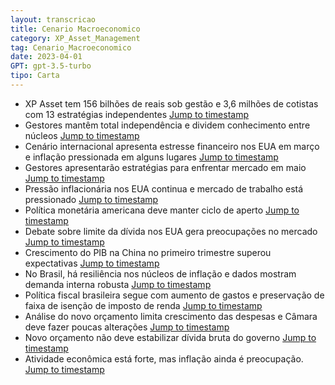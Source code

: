 ```yaml
---
layout: transcricao
title: Cenario Macroeconomico
category: XP_Asset_Management
tag: Cenario_Macroeconomico
date: 2023-04-01
GPT: gpt-3.5-turbo
tipo: Carta
---
```



<script src="https://www.youtube.com/iframe_api"></script>
<script>
let player;

function onYouTubeIframeAPIReady() {
    player = new YT.Player('youtubeVideo', {
        height: '390',
        width: '640',
        videoId: 'i5nMQUNuWus',
    });
}

function jumpToTimestamp(secs) {
    let timestamp = secs; // Set the desired timestamp in seconds
    player.seekTo(timestamp);
}
</script>
- XP Asset tem 156 bilhões de reais sob gestão e 3,6 milhões de cotistas com 13 estratégias independentes
<a href="#" onclick="jumpToTimestamp(111)">Jump to timestamp</a>
- Gestores mantêm total independência e dividem conhecimento entre núcleos
<a href="#" onclick="jumpToTimestamp(111)">Jump to timestamp</a>
- Cenário internacional apresenta estresse financeiro nos EUA em março e inflação pressionada em alguns lugares
<a href="#" onclick="jumpToTimestamp(394)">Jump to timestamp</a>
- Gestores apresentarão estratégias para enfrentar mercado em maio
<a href="#" onclick="jumpToTimestamp(338)">Jump to timestamp</a>
- Pressão inflacionária nos EUA continua e mercado de trabalho está pressionado
<a href="#" onclick="jumpToTimestamp(681)">Jump to timestamp</a>
- Política monetária americana deve manter ciclo de aperto
<a href="#" onclick="jumpToTimestamp(681)">Jump to timestamp</a>
- Debate sobre limite da dívida nos EUA gera preocupações no mercado
<a href="#" onclick="jumpToTimestamp(741)">Jump to timestamp</a>
- Crescimento do PIB na China no primeiro trimestre superou expectativas
<a href="#" onclick="jumpToTimestamp(797)">Jump to timestamp</a>
- No Brasil, há resiliência nos núcleos de inflação e dados mostram demanda interna robusta
<a href="#" onclick="jumpToTimestamp(1076)">Jump to timestamp</a>
- Política fiscal brasileira segue com aumento de gastos e preservação de faixa de isenção de imposto de renda
<a href="#" onclick="jumpToTimestamp(1129)">Jump to timestamp</a>
- Análise do novo orçamento limita crescimento das despesas e Câmara deve fazer poucas alterações
<a href="#" onclick="jumpToTimestamp(1242)">Jump to timestamp</a>
- Novo orçamento não deve estabilizar dívida bruta do governo
<a href="#" onclick="jumpToTimestamp(1242)">Jump to timestamp</a>
- Atividade econômica está forte, mas inflação ainda é preocupação.
<a href="#" onclick="jumpToTimestamp(569)">Jump to timestamp</a>
<div id="youtubeVideo"></div>